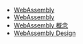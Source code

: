 - [WebAssembly](https://webassembly.org/)
- [WebAssembly](https://developer.mozilla.org/zh-CN/docs/WebAssembly)
- [WebAssembly 概念](https://developer.mozilla.org/zh-CN/docs/WebAssembly/Concepts)
- [WebAssembly Design](https://github.com/WebAssembly/design)
